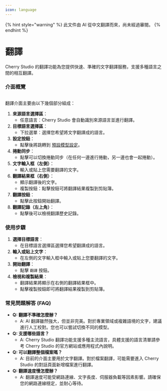 ```yaml
---
icon: language
---
```


{% hint style="warning" %}
此文件由 AI 從中文翻譯而來，尚未經過審閱。
{% endhint %}

# 翻譯

Cherry Studio 的翻譯功能為您提供快速、準確的文字翻譯服務，支援多種語言之間的相互翻譯。

### 介面概覽

<figure><img src="../../.gitbook/assets/翻譯.png" alt=""><figcaption></figcaption></figure>

翻譯介面主要由以下幾個部分組成：

1. **來源語言選擇區**：
   * 任意語言：Cherry Studio 會自動識別來源語言並進行翻譯。
2. **目標語言選擇區**：
   * 下拉選單：選擇您希望將文字翻譯成的語言。
3. **設定按鈕**：
   * 點擊後將跳轉到 [預設模型設定](settings/default-models.md)。
4. **捲動同步**：
   * 點擊可以切換捲動同步（在任何一邊進行捲動，另一邊也會一起捲動）。
5. **文字輸入框（左側）**：
   * 輸入或貼上您需要翻譯的文字。
6. **翻譯結果框（右側）**：
   * 顯示翻譯後的文字。
   * 複製按鈕：點擊按鈕可將翻譯結果複製到剪貼簿。
7. **翻譯按鈕**：
   * 點擊此按鈕開始翻譯。
8. **翻譯記錄（左上角）**：
   * 點擊後可以檢視翻譯歷史記錄。

### 使用步驟

1. **選擇目標語言**：
   * 在目標語言選擇區選擇您希望翻譯成的語言。
2. **輸入或貼上文字**：
   * 在左側的文字輸入框中輸入或貼上您要翻譯的文字。
3. **開始翻譯**：
   * 點擊 `翻譯` 按鈕。
4. **檢視和複製結果**：
   * 翻譯結果將顯示在右側的翻譯結果框中。
   * 點擊複製按鈕即可將翻譯結果複製到剪貼簿。

### 常見問題解答 (FAQ)

* **Q: 翻譯不準確怎麼辦？**
  * A: AI 翻譯雖然強大，但並非完美。對於專業領域或複雜語境的文字，建議進行人工校對。您也可以嘗試切換不同的模型。
* **Q: 支援哪些語言？**
  * A: Cherry Studio 翻譯功能支援多種主流語言，具體支援的語言清單請參考 Cherry Studio 的官方網站或應用程式內說明。
* **Q: 可以翻譯整個檔案嗎？**
  * A: 目前的介面主要用於文字翻譯。對於檔案翻譯，可能需要進入 Cherry Studio 的對話頁面新增檔案進行翻譯。
* **Q: 翻譯速度慢怎麼辦？**
  * A: 翻譯速度可能受網路連線、文字長度、伺服器負載等因素影響。請確保您的網路連線穩定，並耐心等待。